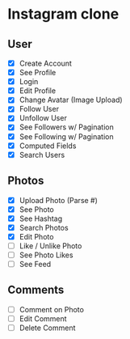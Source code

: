 # Instagram clone

## User
- [x] Create Account
- [x] See Profile
- [x] Login
- [x] Edit Profile
- [x] Change Avatar (Image Upload)
- [x] Follow User
- [x] Unfollow User
- [x] See Followers w/ Pagination
- [x] See Following w/ Pagination
- [x] Computed Fields
- [x] Search Users

## Photos
- [x] Upload Photo (Parse #)
- [x] See Photo
- [x] See Hashtag
- [x] Search Photos
- [x] Edit Photo
- [ ] Like / Unlike Photo
- [ ] See Photo Likes
- [ ] See Feed

## Comments
- [ ] Comment on Photo
- [ ] Edit Comment
- [ ] Delete Comment
